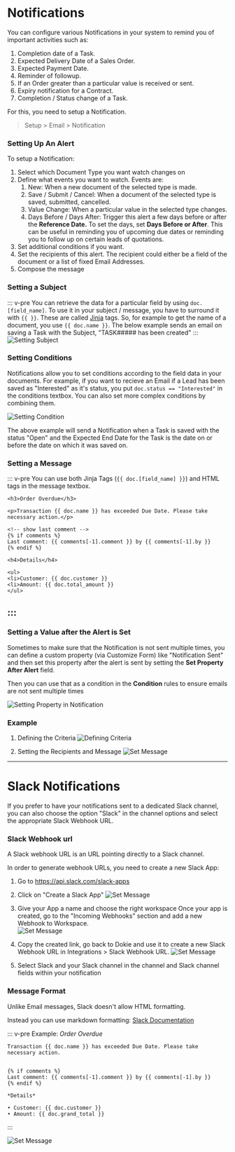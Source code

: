 <!-- add-breadcrumbs -->
# Notifications

You can configure various Notifications in your system to remind you of important activities such as:

1. Completion date of a Task.
2. Expected Delivery Date of a Sales Order.
3. Expected Payment Date.
4. Reminder of followup.
5. If an Order greater than a particular value is received or sent.
6. Expiry notification for a Contract.
7. Completion / Status change of a Task.

For this, you need to setup a Notification.

> Setup > Email > Notification

### Setting Up An Alert

To setup a Notification:

1. Select which Document Type you want watch changes on
2. Define what events you want to watch. Events are:
	1. New: When a new document of the selected type is made.
	2. Save / Submit / Cancel: When a document of the selected type is saved, submitted, cancelled.
	3. Value Change: When a particular value in the selected type changes.
	4. Days Before / Days After: Trigger this alert a few days before or after the **Reference Date.** To set the days, set **Days Before or After**. This can be useful in reminding you of upcoming due dates or reminding you to follow up on certain leads of quotations.
3. Set additional conditions if you want.
4. Set the recipients of this alert. The recipient could either be a field of the document or a list of fixed Email Addresses.
5. Compose the message


### Setting a Subject
::: v-pre
You can retrieve the data for a particular field by using `doc.[field_name]`. To use it in your subject / message, you have to surround it with `{{ }}`. These are called [Jinja](http://jinja.pocoo.org/) tags. So, for example to get the name of a document, you use `{{ doc.name }}`. The below example sends an email on saving a Task with the Subject, "TASK##### has been created"
:::
<img class="screenshot" alt="Setting Subject" src="../assets/notifications/email-alert-subject.png">

### Setting Conditions

Notifications allow you to set conditions according to the field data in your documents. For example, if you want to recieve an Email if a Lead has been saved as "Interested" as it's status, you put `doc.status == "Interested"` in the conditions textbox. You can also set more complex conditions by combining them.

<img class="screenshot" alt="Setting Condition" src="../assets/notifications/email-alert-condition.png">

The above example will send a Notification when a Task is saved with the status "Open" and the Expected End Date for the Task is the date on or before the date on which it was saved on.


### Setting a Message
::: v-pre
You can use both Jinja Tags (`{{ doc.[field_name] }}`) and HTML tags in the message textbox.

	<h3>Order Overdue</h3>

	<p>Transaction {{ doc.name }} has exceeded Due Date. Please take necessary action.</p>

	<!-- show last comment -->
	{% if comments %}
	Last comment: {{ comments[-1].comment }} by {{ comments[-1].by }}
	{% endif %}

	<h4>Details</h4>

	<ul>
	<li>Customer: {{ doc.customer }}
	<li>Amount: {{ doc.total_amount }}
	</ul>
:::
---

### Setting a Value after the Alert is Set

Sometimes to make sure that the Notification is not sent multiple times, you can
define a custom property (via Customize Form) like "Notification Sent" and then
set this property after the alert is sent by setting the **Set Property After Alert**
field.

Then you can use that as a condition in the **Condition** rules to ensure emails are not sent multiple times

<img class="screenshot" alt="Setting Property in Notification" src="../assets/notifications/email-alert-subject.png">

### Example

1. Defining the Criteria
	<img class="screenshot" alt="Defining Criteria" src="../assets/notifications/email-alert-1.png">

1. Setting the Recipients and Message
	<img class="screenshot" alt="Set Message" src="../assets/notifications/email-alert-2.png">


---

# Slack Notifications

If you prefer to have your notifications sent to a dedicated Slack channel, you can also choose the option "Slack" in the channel options and select the appropriate Slack Webhook URL.

### Slack Webhook url

A Slack webhook URL is an URL pointing directly to a Slack channel.

In order to generate webhook URLs, you need to create a new Slack App:

1. Go to https://api.slack.com/slack-apps
2. Click on "Create a Slack App"
	<img class="screenshot" alt="Set Message" src="../assets/notifications/slack_notification_1.png">

3. Give your App a name and choose the right workspace
	Once your app is created, go to the "Incoming Webhooks" section and add a new Webhook to Workspace.  
	<img class="screenshot" alt="Set Message" src="../assets/notifications/slack_notification_2.png">

4. Copy the created link, go back to Dokie and use it to create a new Slack Webhook URL in Integrations > Slack Webhook URL.
	<img class="screenshot" alt="Set Message" src="../assets/notifications/slack_notification_3.png">

5. Select Slack and your Slack channel in the channel and Slack channel fields within your notification
	

### Message Format

Unlike Email messages, Slack doesn't allow HTML formatting.

Instead you can use markdown formatting: [Slack Documentation](https://get.slack.help/hc/en-us/articles/202288908-Format-your-messages)

::: v-pre
Example:
	*Order Overdue*

	Transaction {{ doc.name }} has exceeded Due Date. Please take necessary action.


	{% if comments %}
	Last comment: {{ comments[-1].comment }} by {{ comments[-1].by }}
	{% endif %}

	*Details*

	• Customer: {{ doc.customer }}
	• Amount: {{ doc.grand_total }}
:::

<img class="screenshot" alt="Set Message" src="../assets/notifications/slack_notification_4.png">